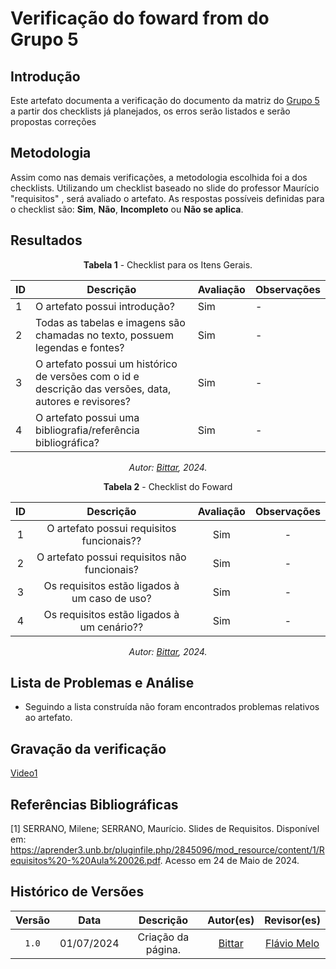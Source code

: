 # Verificação do foward from do Grupo 5

## Introdução

Este artefato documenta a verificação do documento da matriz do [Grupo 5](https://requisitos-de-software.github.io/2024.1-Sinesp_Cidadao/Modelagem/Agil/backlog/) a partir dos checklists já planejados, os erros serão listados e serão propostas correções


## Metodologia

Assim como nas demais verificações, a metodologia escolhida foi a dos checklists. Utilizando um checklist baseado no slide do professor Maurício "requisitos" , será avaliado o artefato. As respostas possíveis definidas para o checklist são:
**Sim**, **Não**, **Incompleto** ou **Não se aplica**.


## Resultados

<center>

**Tabela 1** - Checklist para os Itens Gerais.

| ID  | Descrição | Avaliação | Observações |
| --- | ----------- | ----------- | ----- |
| 1   | O artefato possui introdução? | Sim | - |
| 2   | Todas as tabelas e imagens são chamadas no texto, possuem legendas e fontes? |  Sim | - |
| 3   | O artefato possui um histórico de versões com o id e descrição das versões, data, autores e revisores? | Sim | - |
| 4   | O artefato possui uma bibliografia/referência bibliográfica? |   Sim | - |

_Autor: [Bittar](https://github.com/Bittarx), 2024._

**Tabela 2** - Checklist do Foward

| ID  | Descrição | Avaliação |Observações |
| :-: | :---------------------------: | :-------: | :---: |
|  1  | O artefato possui requisitos funcionais?? | Sim | - |
|  2  | O artefato possui requisitos não funcionais? | Sim | - |
|  3  | Os requisitos estão ligados à um caso de uso? | Sim | - |
|  4  | Os requisitos estão ligados à um cenário?? | Sim | - |

_Autor: [Bittar](https://github.com/Bittarx), 2024._

</center>

## Lista de Problemas e Análise 

- Seguindo a lista construída não foram encontrados problemas relativos ao artefato.

## Gravação da verificação

[Video1](https://youtu.be/https://www.youtube.com/watch?v=TkwcfYwHNBk)

## Referências Bibliográficas

[1] SERRANO, Milene; SERRANO, Maurício. Slides de Requisitos. Disponível em: <https://aprender3.unb.br/pluginfile.php/2845096/mod_resource/content/1/Requisitos%20-%20Aula%20026.pdf>. Acesso em 24 de Maio de 2024.


## Histórico de Versões

| Versão | Data | Descrição | Autor(es) | Revisor(es) |
| :----: | :--: | :-------: | :-------: | :---------: |
| `1.0`  | 01/07/2024 | Criação da página. | [Bittar](https://github.com/Bittarx) | [Flávio Melo](https://github.com/flavioovatsug) |
